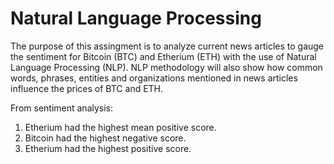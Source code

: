 # Natural Language Processing

The purpose of this assingment is to analyze current news articles to gauge the sentiment for Bitcoin (BTC) and Etherium (ETH) with the use of Natural Language Processing (NLP). NLP methodology will also show how common words, phrases, entities and organizations mentioned in news articles influence the prices of BTC and ETH.

From sentiment analysis:

1. Etherium had the highest mean positive score.
2. Bitcoin had the highest negative score.
3. Etherium had the highest positive score.